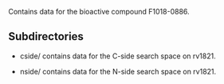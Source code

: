 Contains data for the bioactive compound F1018-0886.

## Subdirectories

- cside/ contains data for the C-side search space on rv1821.

- nside/ contains data for the N-side search space on rv1821.

